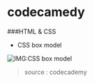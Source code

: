 # codecamedy

###HTML & CSS
* CSS box model

![IMG:CSS box model](https://s3.amazonaws.com/codecademy-blog/assets/ae09140c.png)

> source : codecademy

###
